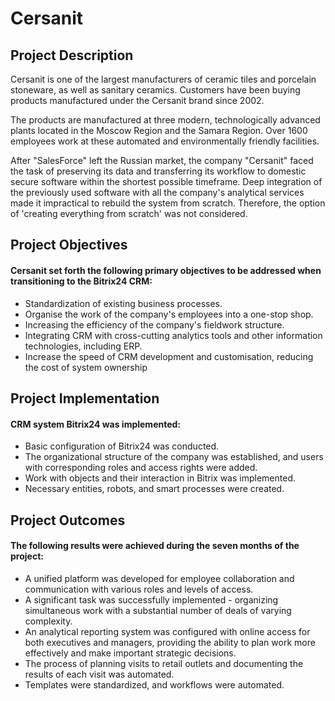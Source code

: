 # Cersanit

## Project Description

Cersanit is one of the largest manufacturers of ceramic tiles and porcelain stoneware, as well as sanitary ceramics. Customers have been buying products manufactured under the Cersanit brand since 2002.

The products are manufactured at three modern, technologically advanced plants located in the Moscow Region and the Samara Region. Over 1600 employees work at these automated and environmentally friendly facilities.

After "SalesForce" left the Russian market, the company "Cersanit" faced the task of preserving its data and transferring its workflow to domestic secure software within the shortest possible timeframe. Deep integration of the previously used software with all the company's analytical services made it impractical to rebuild the system from scratch. Therefore, the option of 'creating everything from scratch' was not considered.

## Project Objectives

#### Cersanit set forth the following primary objectives to be addressed when transitioning to the Bitrix24 CRM:

* Standardization of existing business processes.
* Organise the work of the company's employees into a one-stop shop.
* Increasing the efficiency of the company's fieldwork structure.
* Integrating CRM with cross-cutting analytics tools and other information technologies, including ERP.
* Increase the speed of CRM development and customisation, reducing the cost of system ownership

## Project Implementation

#### CRM system Bitrix24 was implemented:

* Basic configuration of Bitrix24 was conducted.
* The organizational structure of the company was established, and users with corresponding roles and access rights were added.
* Work with objects and their interaction in Bitrix was implemented.
* Necessary entities, robots, and smart processes were created.

## Project Outcomes

#### The following results were achieved during the seven months of the project:

* A unified platform was developed for employee collaboration and communication with various roles and levels of access.
* A significant task was successfully implemented - organizing simultaneous work with a substantial number of deals of varying complexity.
* An analytical reporting system was configured with online access for both executives and managers, providing the ability to plan work more effectively and make important strategic decisions.
* The process of planning visits to retail outlets and documenting the results of each visit was automated.
* Templates were standardized, and workflows were automated.